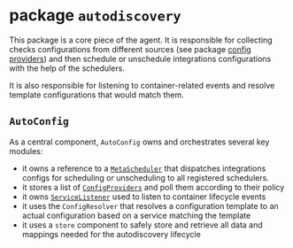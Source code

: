 # package `autodiscovery`

This package is a core piece of the agent. It is responsible for collecting checks configurations from different sources (see package [config providers](https://github.com/DataDog/datadog-agent/tree/master/pkg/autodiscovery/providers)) and then schedule or unschedule integrations configurations with the help of the schedulers.

It is also responsible for listening to container-related events and resolve template configurations that would match them.

## `AutoConfig`

As a central component, `AutoConfig` owns and orchestrates several key modules:

- it owns a reference to a [`MetaScheduler`](https://github.com/DataDog/datadog-agent/blob/master/pkg/autodiscovery/scheduler) that dispatches integrations configs for scheduling or unscheduling to all registered schedulers.
- it stores a list of [`ConfigProviders`](https://github.com/DataDog/datadog-agent/blob/master/pkg/autodiscovery/providers) and poll them according to their policy
- it owns [`ServiceListener`](https://github.com/DataDog/datadog-agent/blob/master/pkg/autodiscovery/listeners) used to listen to container lifecycle events
- it uses the `ConfigResolver` that resolves a configuration template to an actual configuration based on a service matching the template
- it uses a `store` component to safely store and retrieve all data and mappings needed for the autodiscovery lifecycle
